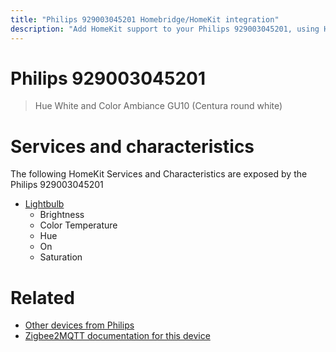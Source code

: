 ```yaml
---
title: "Philips 929003045201 Homebridge/HomeKit integration"
description: "Add HomeKit support to your Philips 929003045201, using Homebridge, Zigbee2MQTT and homebridge-z2m."
---
```

<!---
This file has been GENERATED using src/docgen/docgen.ts
DO NOT EDIT THIS FILE MANUALLY!
-->
# Philips 929003045201
> Hue White and Color Ambiance GU10 (Centura round white)


# Services and characteristics
The following HomeKit Services and Characteristics are exposed by
the Philips 929003045201

* [Lightbulb](../../light.md)
  * Brightness
  * Color Temperature
  * Hue
  * On
  * Saturation


# Related
* [Other devices from Philips](../index.md#philips)
* [Zigbee2MQTT documentation for this device](https://www.zigbee2mqtt.io/devices/929003045201.html)